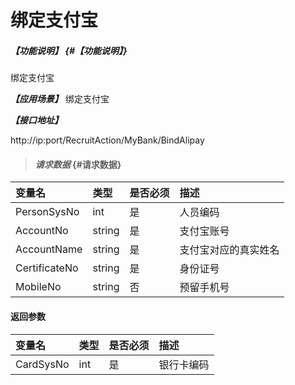 # 绑定支付宝

##### _【功能说明】_ {#【功能说明】}

绑定支付宝

_**【应用场景】**_
绑定支付宝


_**【接口地址】**_

http://ip:port/RecruitAction/MyBank/BindAlipay

> #### _请求数据_ {#请求数据}

| 变量名 | 类型 | 是否必须 | 描述 |
| :--- | :--- | :--- | :--- |
| PersonSysNo| int| 是 | 人员编码 |
| AccountNo| string| 是 | 支付宝账号 |
| AccountName| string| 是 | 支付宝对应的真实姓名|
| CertificateNo| string| 是 | 身份证号 |
| MobileNo| string| 否 | 预留手机号


#### 返回参数

| 变量名 | 类型 | 是否必须 | 描述 |
| :--- | :--- | :--- | :--- |
| CardSysNo| int | 是 | 银行卡编码 |



